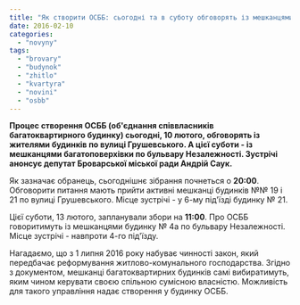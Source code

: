 ```yaml
---
title: "Як створити ОСББ: сьогодні та в суботу обговорять із мешканцями броварських багатоповерхівок"
date: 2016-02-10
categories: 
  - "novyny"
tags: 
  - "brovary"
  - "budynok"
  - "zhitlo"
  - "kvartyra"
  - "novini"
  - "osbb"
---
```


**Процес створення ОСББ (об'єднання співвласників багатоквартирного будинку) сьогодні, 10 лютого, обговорять із жителями будинків по вулиці Грушевського. А цієї суботи - із мешканцями багатоповерхівки по бульвару Незалежності. Зустрічі анонсує депутат Броварської міської ради Андрій Саук.**

Як зазначає обранець, сьогоднішнє зібрання почнеться о **20:00**. Обговорити питання мають прийти активні мешканці будинків №№ 19 і 21 по вулиці Грушевського. Місце зустрічі - у 6-му під'їзді будинку № 21.

Цієї суботи, 13 лютого, запланували збори на **11:00**. Про ОСББ говоритимуть із мешканцями будинку № 4а по бульвару Незалежності. Місце зустрічі - навпроти 4-го під'їзду.

Нагадаємо, що з 1 липня 2016 року набуває чинності закон, який передбачає реформування житлово-комунального господарства. Згідно з документом, мешканці багатоквартирних будинків самі вибиратимуть, яким чином керувати своєю спільною сумісною власністю. Можливість для такого управління надає створення у будинку ОСББ.
